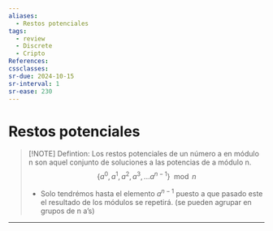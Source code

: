 ```yaml
---
aliases:
  - Restos potenciales
tags:
  - review
  - Discrete
  - Cripto
References: 
cssclasses:
sr-due: 2024-10-15
sr-interval: 1
sr-ease: 230
---
```

# Restos potenciales

> [!NOTE] Defintion: 
> Los restos potenciales de un número a en módulo n son aquel conjunto de soluciones a las potencias de a módulo n. 
> $$ \{a^0, a^1, a^2, a^3,...a^{n-1}\} \mod n$$
> 
> + Solo tendrémos hasta el elemento $a^{n-1}$ puesto a que pasado este el resultado de los módulos se repetirá. (se pueden agrupar en grupos de n a’s)




***
